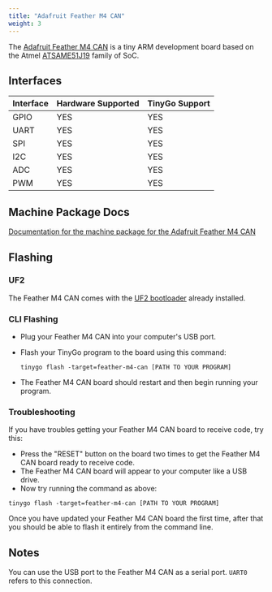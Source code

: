 ```yaml
---
title: "Adafruit Feather M4 CAN"
weight: 3
---
```


The [Adafruit Feather M4 CAN](https://www.adafruit.com/product/4759) is a tiny ARM development board based on the Atmel [ATSAME51J19](https://www.microchip.com/wwwproducts/en/ATSAME51J19A) family of SoC.

## Interfaces

| Interface | Hardware Supported | TinyGo Support |
| --------- | ------------- | ----- |
| GPIO      | YES | YES |
| UART      | YES | YES |
| SPI      | YES | YES |
| I2C      | YES | YES |
| ADC      | YES | YES |
| PWM      | YES | YES |

## Machine Package Docs

[Documentation for the machine package for the Adafruit Feather M4 CAN](../machine/feather-m4-can)

## Flashing

### UF2

The Feather M4 CAN comes with the [UF2 bootloader](https://github.com/Microsoft/uf2) already installed.

### CLI Flashing

- Plug your Feather M4 CAN into your computer's USB port.
- Flash your TinyGo program to the board using this command:

    ```shell
    tinygo flash -target=feather-m4-can [PATH TO YOUR PROGRAM]
    ```

- The Feather M4 CAN board should restart and then begin running your program.


### Troubleshooting

If you have troubles getting your Feather M4 CAN board to receive code, try this:

- Press the "RESET" button on the board two times to get the Feather M4 CAN board ready to receive code.
- The Feather M4 CAN board will appear to your computer like a USB drive.
- Now try running the command as above:


```shell
tinygo flash -target=feather-m4-can [PATH TO YOUR PROGRAM]
```

Once you have updated your Feather M4 CAN board the first time, after that you should be able to flash it entirely from the command line.

## Notes

You can use the USB port to the Feather M4 CAN as a serial port. `UART0` refers to this connection.
